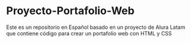 # Proyecto-Portafolio-Web
Este es un repositorio en Español basado en un proyecto de Alura Latam que contiene código para crear un portafolio web con HTML y CSS
